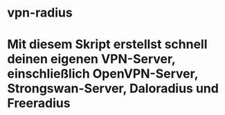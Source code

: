 # vpn-radius
# Mit diesem Skript erstellst schnell deinen eigenen VPN-Server, einschließlich OpenVPN-Server, Strongswan-Server, Daloradius und Freeradius
